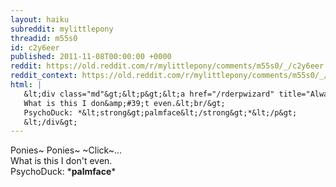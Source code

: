 ```yaml
---
layout: haiku
subreddit: mylittlepony
threadid: m55s0
id: c2y6eer
published: 2011-11-08T00:00:00 +0000
reddit: https://old.reddit.com/r/mylittlepony/comments/m55s0/_/c2y6eer
reddit_context: https://old.reddit.com/r/mylittlepony/comments/m55s0/_/c2y6eer?context=3
html: |
   &lt;div class="md"&gt;&lt;p&gt;&lt;a href="/rderpwizard" title="Always Relevant / What The Hell Is With Squidman / Paper Bag Princess"&gt;&lt;/a&gt; Ponies~ Ponies~ ~Click~...&lt;br/&gt;
   What is this I don&amp;#39;t even.&lt;br/&gt;
   PsychoDuck: *&lt;strong&gt;palmface&lt;/strong&gt;*&lt;/p&gt;
   &lt;/div&gt;
---
```


[](/rderpwizard "Always Relevant / What The Hell Is With Squidman / Paper Bag Princess") Ponies~ Ponies~ ~Click~...  
What is this I don't even.  
PsychoDuck: \***palmface***